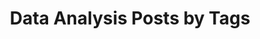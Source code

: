 ---
layout: archive
permalink: /data-analysis/
title: "Data Analysis Posts by Tags"
author_profile: true
---